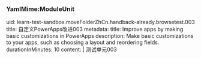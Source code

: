### YamlMime:ModuleUnit 
uid: learn-test-sandbox.moveFolderZhCn.handback-already.browsetest.003
title: 自定义PowerApps改进003
metadata: 
  title: Improve apps by making basic customizations in PowerApps
  description: Make basic customizations to your apps, such as choosing a layout and reordering fields. 
durationInMinutes: 10 
content: | 
  测试单元003
